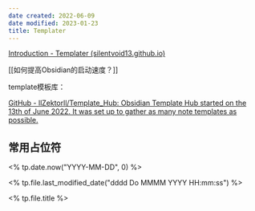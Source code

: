 ```yaml
---
date created: 2022-06-09
date modified: 2023-01-23
title: Templater
---
```


[Introduction - Templater (silentvoid13.github.io)](https://silentvoid13.github.io/Templater/)

[[如何提高Obsidian的启动速度？]]

template模板库：

[GitHub - llZektorll/Template_Hub: Obsidian Template Hub started on the 13th of June 2022. It was set up to gather as many note templates as possible.](https://github.com/llZektorll/Template_Hub)

## 常用占位符

<% tp.date.now("YYYY-MM-DD", 0) %>

<% tp.file.last_modified_date("dddd Do MMMM YYYY HH:mm:ss") %>

<% tp.file.title %>
